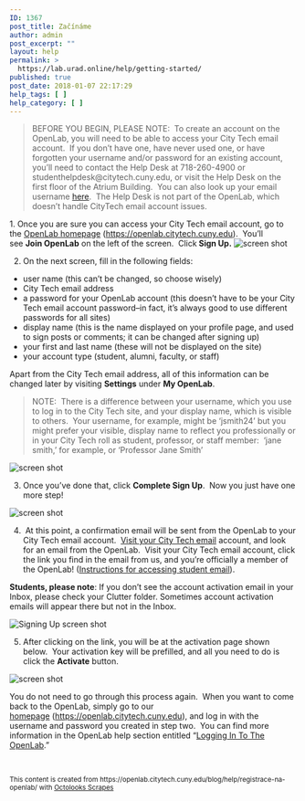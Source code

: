 ```yaml
---
ID: 1367
post_title: Začínáme
author: admin
post_excerpt: ""
layout: help
permalink: >
  https://lab.urad.online/help/getting-started/
published: true
post_date: 2018-01-07 22:17:29
help_tags: [ ]
help_category: [ ]
---
```

<div>
<blockquote>BEFORE YOU BEGIN, PLEASE NOTE:  To create an account on the OpenLab, you will need to be able to access your City Tech email account.  If you don’t have one, have never used one, or have forgotten your username and/or password for an existing account, you’ll need to contact the Help Desk at 718-260-4900 or studenthelpdesk@citytech.cuny.edu, or visit the Help Desk on the first floor of the Atrium Building.  You can also look up your email username <a href="http://cis.citytech.cuny.edu/Student/it_student_findemail.aspx">here</a>.  The Help Desk is not part of the OpenLab, which doesn’t handle CityTech email account issues.</blockquote>
1. Once you are sure you can access your City Tech email account, go to the <a href="http://https://openlab.citytech.cuny.edu">OpenLab homepage</a> (<a href="https://lab.urad.online">https://openlab.citytech.cuny.edu</a>).  You’ll see <strong>Join OpenLab</strong> on the left of the screen.  Click<strong> Sign Up.</strong>

<img class="alignnone wp-image-36128 size-full" src="https://openlab.citytech.cuny.edu/wp-content/uploads/2012/08/signing_up_1_v2.png" alt="screen shot" />

2. On the next screen, fill in the following fields:
<ul>
 	<li>user name (this can’t be changed, so choose wisely)</li>
 	<li>City Tech email address</li>
 	<li>a password for your OpenLab account (this doesn’t have to be your City Tech email account password–in fact, it’s always good to use different passwords for all sites)</li>
 	<li>display name (this is the name displayed on your profile page, and used to sign posts or comments; it can be changed after signing up)</li>
 	<li>your first and last name (these will not be displayed on the site)</li>
 	<li>your account type (student, alumni, faculty, or staff)</li>
</ul>
Apart from the City Tech email address, all of this information can be changed later by visiting <strong>Settings</strong> under <strong>My OpenLab</strong>.
<blockquote>NOTE:  There is a difference between your username, which you use to log in to the City Tech site, and your display name, which is visible to others.  Your username, for example, might be ‘jsmith24’ but you might prefer your visible, display name to reflect you professionally or in your City Tech roll as student, professor, or staff member:  ‘jane smith,’ for example, or ‘Professor Jane Smith’<a id="email" href="https://lab.urad.online/help/registrace-na-openlab/" name="email"></a></blockquote>
<img class="alignnone wp-image-36130 size-full" src="https://openlab.citytech.cuny.edu/wp-content/uploads/2012/08/signing_up_2_v3.png" alt="screen shot" />

3. Once you’ve done that, click <strong>Complete Sign Up</strong>.  Now you just have one more step!

<img class="alignnone wp-image-36131 size-full" src="https://openlab.citytech.cuny.edu/wp-content/uploads/2012/08/signing_up_3_v2.png" alt="screen shot" />

4.  At this point, a confirmation email will be sent from the OpenLab to your City Tech email account.  <a href="https://login.microsoftonline.com/login.srf?wa=wsignin1.0&amp;rpsnv=2&amp;ct=1377636614&amp;rver=6.1.6206.0&amp;wp=MBI_KEY&amp;wreply=https:%2F%2Fwww.outlook.com%2Fowa%2F&amp;id=260563&amp;whr=mail.citytech.cuny.edu&amp;CBCXT=out">Visit your City Tech email</a> account, and look for an email from the OpenLab.  Visit your City Tech email account, click the link you find in the email from us, and you’re officially a member of the OpenLab! (<a title="Accessing your City Tech email (for students)" href="https://lab.urad.online/help/accessing-your-city-tech-email-for-students/">Instructions for accessing student email</a>).

<strong>Students, please note</strong>: If you don’t see the account activation email in your Inbox, please check your Clutter folder. Sometimes account activation emails will appear there but not in the Inbox.

<img class="alignnone wp-image-8788 size-full" src="https://openlab.citytech.cuny.edu/wp-content/uploads/2012/08/Signing_Up_4.jpg" alt="Signing Up screen shot" />

5. After clicking on the link, you will be at the activation page shown below.  Your activation key will be prefilled, and all you need to do is click the <strong>Activate</strong> button.

<img class="alignnone wp-image-43490 size-full" src="https://openlab.citytech.cuny.edu/wp-content/uploads/2012/08/signing_up_4.png" alt="screen shot" />

You do not need to go through this process again.  When you want to come back to the OpenLab, simply go to our<a href="http://https://openlab.citytech.cuny.edu"> homepage</a> (<a href="https://lab.urad.online">https://openlab.citytech.cuny.edu</a>), and log in with the username and password you created in step two.  You can find more information in the OpenLab help section entitled “<a href="https://lab.urad.online/help/prihlaseni-k-openlab/">Logging In To The OpenLab</a>.”

&nbsp;

</div>
<small>This content is created from https://openlab.citytech.cuny.edu/blog/help/registrace-na-openlab/ with <a href="https://codecanyon.net/item/scrapes-web-scraper-plugin-for-wordpress/18918857?ref=Octolooks">Octolooks Scrapes</a></small>